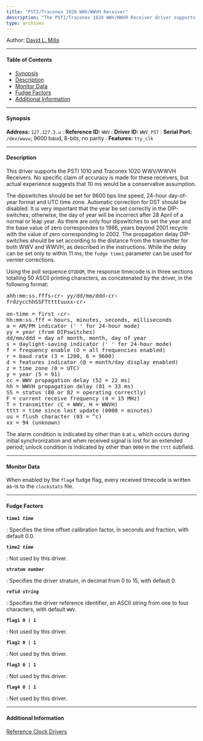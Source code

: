 ```yaml
---
title: "PSTI/Traconex 1020 WWV/WWVH Receiver"
description: "The PSTI/Traconex 1020 WWV/WWVH Receiver driver supports the PSTI 1010 and Traconex 1020 WWV/WWVH Receivers."
type: archives
---
```


Author: [David L. Mills](mailto:mills@udel.edu)

* * *

#### Table of Contents

*   [Synopsis](/documentation/drivers/driver3/#synopsis)
*   [Description](/documentation/drivers/driver3/#description)
*   [Monitor Data](/documentation/drivers/driver3/#monitor-data)
*   [Fudge Factors](/documentation/drivers/driver3/#fudge-factors)
*   [Additional Information](/documentation/drivers/driver3/#additional-information)

* * *

#### Synopsis

**Address:** <code>127.127.3._u_</code>
: **Reference ID:** `WWV`
: **Driver ID:** `WWV_PST`
: **Serial Port:** <code>/dev/wwv*u*</code>; 9600 baud, 8-bits, no parity
: **Features:** `tty_clk`

* * *

#### Description

This driver supports the PSTI 1010 and Traconex 1020 WWV/WWVH Receivers. No specific claim of accuracy is made for these receivers, but actual experience suggests that 10 ms would be a conservative assumption.

The dipswitches should be set for 9600 bps line speed, 24-hour day-of-year format and UTC time zone. Automatic correction for DST should be disabled. It is very important that the year be set correctly in the DIP-switches; otherwise, the day of year will be incorrect after 28 April of a normal or leap year. As there are only four dipswitches to set the year and the base value of zero correspondes to 1986, years beyond 2001 recycle with the value of zero corresponding to 2002. The propagation delay DIP-switches should be set according to the distance from the transmitter for both WWV and WWVH, as described in the instructions. While the delay can be set only to within 11 ms, the `fudge time1` parameter can be used for vernier corrections.

Using the poll sequence `QTQDQM`, the response timecode is in three sections totalling 50 ASCII printing characters, as concatenated by the driver, in the following format:

<pre>ahh:mm:ss.fffs&lsaquo;cr&rsaquo; yy/dd/mm/ddd&lsaquo;cr&rsaquo;
frdzycchhSSFTttttuuxx&lsaquo;cr&rsaquo;

on-time = first &lsaquo;cr&rsaquo;
hh:mm:ss.fff = hours, minutes, seconds, milliseconds
a = AM/PM indicator (' ' for 24-hour mode)
yy = year (from DIPswitches)
dd/mm/ddd = day of month, month, day of year
s = daylight-saving indicator (' ' for 24-hour mode)
f = frequency enable (O = all frequencies enabled)
r = baud rate (3 = 1200, 6 = 9600)
d = features indicator (@ = month/day display enabled)
z = time zone (0 = UTC)
y = year (5 = 91)
cc = WWV propagation delay (52 = 22 ms)
hh = WWVH propagation delay (81 = 33 ms)
SS = status (80 or 82 = operating correctly)
F = current receive frequency (4 = 15 MHz)
T = transmitter (C = WWV, H = WWVH)
tttt = time since last update (0000 = minutes)
uu = flush character (03 = ^c)
xx = 94 (unknown)</pre>

The alarm condition is indicated by other than `8` at `a`, which occurs during initial synchronization and when received signal is lost for an extended period; unlock condition is indicated by other than `0000` in the `tttt` subfield.

* * *

#### Monitor Data

When enabled by the `flag4` fudge flag, every received timecode is written as-is to the `clockstats` file.

* * *

#### Fudge Factors

<code>**time1 _time_**</code>

: Specifies the time offset calibration factor, in seconds and fraction, with default 0.0.

<code>**time2 _time_**</code>

: Not used by this driver.

<code>**stratum _number_**</code>

: Specifies the driver stratum, in decimal from 0 to 15, with default 0.

<code>**refid _string_**</code>

: Specifies the driver reference identifier, an ASCII string from one to four characters, with default `WWV`.

<code>**flag1 0 | 1**</code>

: Not used by this driver.

<code>**flag2 0 | 1**</code>

: Not used by this driver.

<code>**flag3 0 | 1**</code>

: Not used by this driver.

<code>**flag4 0 | 1**</code>

: Not used by this driver.

* * *

#### Additional Information

[Reference Clock Drivers](/documentation/4.2.8-series/refclock/)